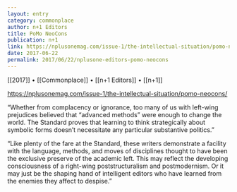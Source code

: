 ```yaml
---
layout: entry
category: commonplace
author: n+1 Editors
title: PoMo NeoCons
publication: n+1
link: https://nplusonemag.com/issue-1/the-intellectual-situation/pomo-neocons/
date: 2017-06-22
permalink: 2017/06/22/nplusone-editors-pomo-neocons
---
```


[[2017]] • [[Commonplace]] • [[n+1 Editors]] • [[n+1]] 

https://nplusonemag.com/issue-1/the-intellectual-situation/pomo-neocons/

“Whether from complacency or ignorance, too many of us with left-wing prejudices believed that “advanced methods” were enough to change the world. The Standard proves that learning to think strategically about symbolic forms doesn’t necessitate any particular substantive politics.”

“Like plenty of the fare at the Standard, these writers demonstrate a facility with the language, methods, and moves of disciplines thought to have been the exclusive preserve of the academic left. This may reflect the developing consciousness of a right-wing poststructuralism and postmodernism. Or it may just be the shaping hand of intelligent editors who have learned from the enemies they affect to despise.”
